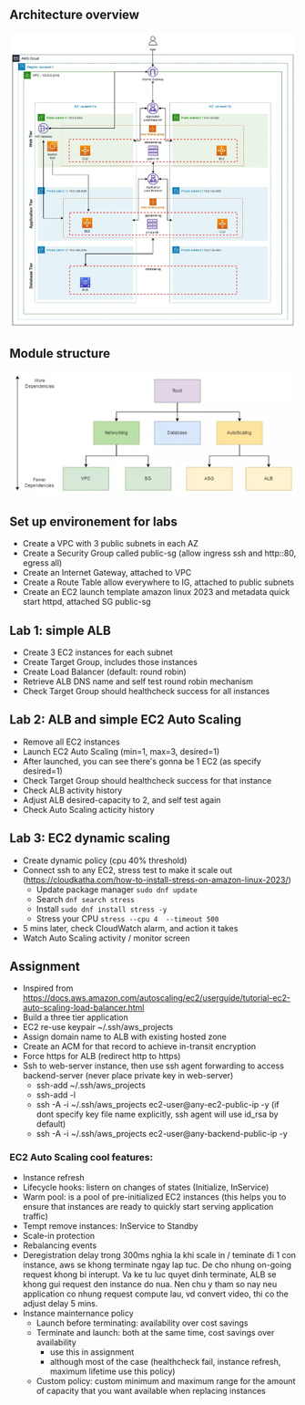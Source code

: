 ## Architecture overview
![alt text](./images/architecture.webp)

## Module structure
![alt text](./images/tree.png)


## Set up environement for labs
 - Create a VPC with 3 public subnets in each AZ
 - Create a Security Group called public-sg (allow ingress ssh and http::80, egress all)
 - Create an Internet Gateway, attached to VPC
 - Create a Route Table allow everywhere to IG, attached to public subnets
 - Create an EC2 launch template amazon linux 2023 and metadata quick start httpd, attached SG public-sg

## Lab 1: simple ALB
 - Create 3 EC2 instances for each subnet
 - Create Target Group, includes those instances
 - Create Load Balancer (default: round robin)
 - Retrieve ALB DNS name and self test round robin mechanism
 - Check Target Group should healthcheck success for all instances

## Lab 2: ALB and simple EC2 Auto Scaling
 - Remove all EC2 instances
 - Launch EC2 Auto Scaling (min=1, max=3, desired=1)
 - After launched, you can see there's gonna be 1 EC2 (as specify desired=1)
 - Check Target Group should healthcheck success for that instance
 - Check ALB activity history
 - Adjust ALB desired-capacity to 2, and self test again
 - Check Auto Scaling acticity history

## Lab 3: EC2 dynamic scaling
 - Create dynamic policy (cpu 40% threshold)
 - Connect ssh to any EC2, stress test to make it scale out (https://cloudkatha.com/how-to-install-stress-on-amazon-linux-2023/)
   - Update package manager `sudo dnf update`
   - Search `dnf search stress` 
   - Install `sudo dnf install stress -y` 
   - Stress your CPU `stress --cpu 4  --timeout 500` 
 - 5 mins later, check CloudWatch alarm, and action it takes
 - Watch Auto Scaling activity / monitor screen

## Assignment
 - Inspired from https://docs.aws.amazon.com/autoscaling/ec2/userguide/tutorial-ec2-auto-scaling-load-balancer.html
 - Build a three tier application
 - EC2 re-use keypair ~/.ssh/aws_projects
 - Assign domain name to ALB with existing hosted zone
 - Create an ACM for that record to achieve in-transit encryption
 - Force https for ALB (redirect http to https)
 - Ssh to web-server instance, then use ssh agent forwarding to access backend-server (never place private key in web-server)
   - ssh-add ~/.ssh/aws_projects
   - ssh-add -l
   - ssh -A -i ~/.ssh/aws_projects ec2-user@any-ec2-public-ip -y (if dont specify key file name explicitly, ssh agent will use id_rsa by default)
   - ssh -A -i ~/.ssh/aws_projects ec2-user@any-backend-public-ip -y



### EC2 Auto Scaling cool features:
 - Instance refresh
 - Lifecycle hooks: listern on changes of states (Initialize, InService)
 - Warm pool: is a pool of pre-initialized EC2 instances (this helps you to ensure that instances are ready to quickly start serving application traffic)
 - Tempt remove instances: InService to Standby
 - Scale-in protection
 - Rebalancing events
 - Deregistration delay trong 300ms nghia la khi scale in / teminate đi 1 con instance, aws se khong terminate ngay lap tuc. De cho nhung on-going request khong bi interupt. Va ke tu luc quyet dinh terminate, ALB se khong gui request den instance do nua. Nen chu y tham so nay neu application co nhung request compute lau, vd convert video, thi co the adjust delay 5 mins.
 - Instance mainternance policy
   - Launch before terminating: availability over cost savings
   - Terminate and launch: both at the same time, cost savings over availability
     - use this in assignment
     - although most of the case (healthcheck fail, instance refresh, maximum lifetime use this policy)
   - Custom policy: custom minimum and maximum range for the amount of capacity that you want available when replacing instances